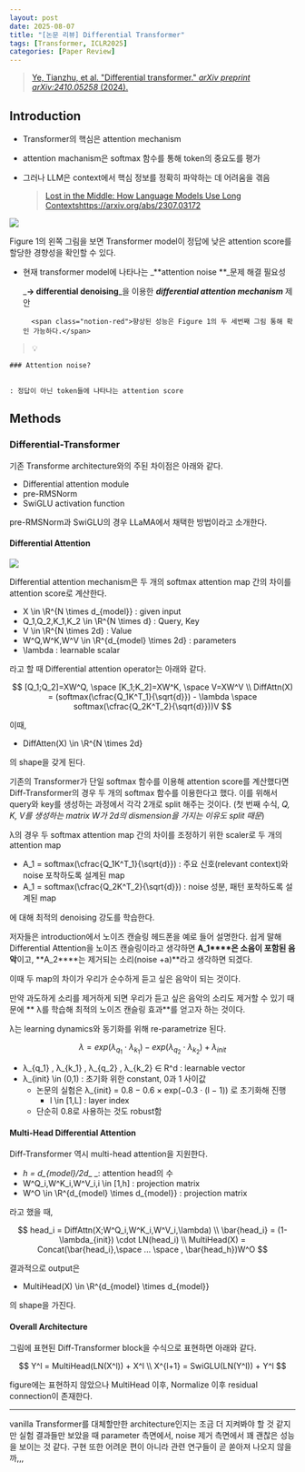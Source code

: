 ```yaml
---
layout: post
date: 2025-08-07
title: "[논문 리뷰] Differential Transformer"
tags: [Transformer, ICLR2025]
categories: [Paper Review]
---
```


> [Ye, Tianzhu, et al. "Differential transformer." ](https://arxiv.org/abs/2410.05258)[_arXiv preprint arXiv:2410.05258_](https://arxiv.org/abs/2410.05258)[ (2024).](https://arxiv.org/abs/2410.05258)



## Introduction

- Transformer의 핵심은 attention mechanism
- attention machanism은 softmax 함수를 통해 token의 중요도를 평가
- 그러나 LLM은 context에서 핵심 정보를 정확히 파악하는 데 어려움을 겪음

	> [Lost in the Middle: How Language Models Use Long Contextshttps://arxiv.org/abs/2307.03172](https://arxiv.org/abs/2307.03172)


![](https://prod-files-secure.s3.us-west-2.amazonaws.com/542b861c-36a8-4051-84e5-8804b6728dba/9083ea56-691a-4752-ae26-47f403431ac8/image.png?X-Amz-Algorithm=AWS4-HMAC-SHA256&X-Amz-Content-Sha256=UNSIGNED-PAYLOAD&X-Amz-Credential=ASIAZI2LB4664AHUH435%2F20250827%2Fus-west-2%2Fs3%2Faws4_request&X-Amz-Date=20250827T110035Z&X-Amz-Expires=3600&X-Amz-Security-Token=IQoJb3JpZ2luX2VjEDIaCXVzLXdlc3QtMiJGMEQCIGJWY%2F0n30G%2BA0IsqzeDRHzbaaYWsKiWZ%2BqyGZW3epW3AiAi%2F8mv39HL6uD%2FfDWxiSPmwHP1qzQ9g%2F3LckcNtHVNBSqIBAiL%2F%2F%2F%2F%2F%2F%2F%2F%2F%2F8BEAAaDDYzNzQyMzE4MzgwNSIManQsIQwuCYUYleg5KtwDC2S9EbRrMvBp9cYU6LZ96SnKjQ4olFSed47ElKh2SXIANBwvszsG52VO%2B6QDdEU1whtltEL4ATUZ2LybrEv0i%2BiDWfkm6BIs2lv%2BkjhUy62dw%2Be4C%2BW9G10Pl%2Bgl80QhDebj85ocUTXttH%2FyejkmBuWeLLMDuJZHCevYEh3Sx87L8Ep5QldX0mFdffNkowx5t2COeutCB7uSwYT6wCRT6nWarU55WTSJYU06iWGBlbDwXPNqTq7fxhSXeKcCmxhuc8L5chicusFmxrupmWxId4Ukv16WS1fJ04sUZDVwk1Xt5lNL6uSGRrGJpR0G28UaU%2BPocjsarLdVs3jF7ApeOfK1rhIJEFfRbFw8t%2BQfk%2FwasP2Qzh6g1VOVKBYX237vaMLfrW96sZ9PqqxT9Cx6Cp38W6yxwlIWJJ%2BSmGKO8QlB3f29bTm%2Ftu1fApl%2BSM%2FdQqi2PUWuc2YNlDNq28lwOTOUY2kZzOWJ3YZi%2FhLKj8FSfs65qP3pV2AWP2c9OFA0P4rJZ0CZTYOiqTiro7%2FByY4h%2BGcUMMK5BclcbOA7biVimHFTUI%2BYce4MWXGpquf4KSQ3QMADrp4ZIHRZdN5SXVWamJfAAvF4yGl42X%2FU7lSkK8oSuEHn5iFD%2Bygwzai7xQY6pgGqG3A4Rh1BTgei0Z4D9u%2BbGXUaPCkTJoLlQfjmxhuDurX5wCV%2FGEOGI%2FYWDbZYmxPoAyz6KQbETeqI0VlV3m5LXX%2F42vwe2Z7i0GCon71MKmi2%2BLItO8w3ebHrJA7WCVH7BeOKQaitJ39SbBDCsRgx%2B1Zf0h0%2BxCMDHrLbHsZ0zYaPeirANwbgwad%2FR8tTLA6dDrSxDIyKTd0UJbF1awqMTcVbAEZ7&X-Amz-Signature=f43a15d28cdc89f556702db8169d0eb0269a0656791e06fc35f8f9592f2251bc&X-Amz-SignedHeaders=host&x-amz-checksum-mode=ENABLED&x-id=GetObject)


Figure 1의 왼쪽 그림을 보면 Transformer model이 정답에 낮은 attention score를 할당한 경향성을 확인할 수 있다.

- 현재 transformer model에 나타나는 _**attention noise **_문제 해결 필요성

	_**→ differential denoising**_을 이용한 _**differential attention mechanism**_ 제안


		<span class="notion-red">향상된 성능은 Figure 1의 두 세번째 그림 통해 확인 가능하다.</span>


> 💡 


	### Attention noise?


	: 정답이 아닌 token들에 나타나는 attention score



## Methods



### Differential-Transformer


기존 Transforme architecture와의 주된 차이점은 아래와 같다.

- Differential attention module
- pre-RMSNorm
- SwiGLU activation function

pre-RMSNorm과 SwiGLU의 경우 LLaMA에서 채택한 방법이라고 소개한다.



#### Differential Attention


![](https://prod-files-secure.s3.us-west-2.amazonaws.com/542b861c-36a8-4051-84e5-8804b6728dba/116d70b2-1963-4810-9167-f4c7d8a06e8f/image.png?X-Amz-Algorithm=AWS4-HMAC-SHA256&X-Amz-Content-Sha256=UNSIGNED-PAYLOAD&X-Amz-Credential=ASIAZI2LB4664AHUH435%2F20250827%2Fus-west-2%2Fs3%2Faws4_request&X-Amz-Date=20250827T110035Z&X-Amz-Expires=3600&X-Amz-Security-Token=IQoJb3JpZ2luX2VjEDIaCXVzLXdlc3QtMiJGMEQCIGJWY%2F0n30G%2BA0IsqzeDRHzbaaYWsKiWZ%2BqyGZW3epW3AiAi%2F8mv39HL6uD%2FfDWxiSPmwHP1qzQ9g%2F3LckcNtHVNBSqIBAiL%2F%2F%2F%2F%2F%2F%2F%2F%2F%2F8BEAAaDDYzNzQyMzE4MzgwNSIManQsIQwuCYUYleg5KtwDC2S9EbRrMvBp9cYU6LZ96SnKjQ4olFSed47ElKh2SXIANBwvszsG52VO%2B6QDdEU1whtltEL4ATUZ2LybrEv0i%2BiDWfkm6BIs2lv%2BkjhUy62dw%2Be4C%2BW9G10Pl%2Bgl80QhDebj85ocUTXttH%2FyejkmBuWeLLMDuJZHCevYEh3Sx87L8Ep5QldX0mFdffNkowx5t2COeutCB7uSwYT6wCRT6nWarU55WTSJYU06iWGBlbDwXPNqTq7fxhSXeKcCmxhuc8L5chicusFmxrupmWxId4Ukv16WS1fJ04sUZDVwk1Xt5lNL6uSGRrGJpR0G28UaU%2BPocjsarLdVs3jF7ApeOfK1rhIJEFfRbFw8t%2BQfk%2FwasP2Qzh6g1VOVKBYX237vaMLfrW96sZ9PqqxT9Cx6Cp38W6yxwlIWJJ%2BSmGKO8QlB3f29bTm%2Ftu1fApl%2BSM%2FdQqi2PUWuc2YNlDNq28lwOTOUY2kZzOWJ3YZi%2FhLKj8FSfs65qP3pV2AWP2c9OFA0P4rJZ0CZTYOiqTiro7%2FByY4h%2BGcUMMK5BclcbOA7biVimHFTUI%2BYce4MWXGpquf4KSQ3QMADrp4ZIHRZdN5SXVWamJfAAvF4yGl42X%2FU7lSkK8oSuEHn5iFD%2Bygwzai7xQY6pgGqG3A4Rh1BTgei0Z4D9u%2BbGXUaPCkTJoLlQfjmxhuDurX5wCV%2FGEOGI%2FYWDbZYmxPoAyz6KQbETeqI0VlV3m5LXX%2F42vwe2Z7i0GCon71MKmi2%2BLItO8w3ebHrJA7WCVH7BeOKQaitJ39SbBDCsRgx%2B1Zf0h0%2BxCMDHrLbHsZ0zYaPeirANwbgwad%2FR8tTLA6dDrSxDIyKTd0UJbF1awqMTcVbAEZ7&X-Amz-Signature=db950db7f887a2408dec04cbf021202d6aed4508bf5c50d40e00aa7b86c8bb31&X-Amz-SignedHeaders=host&x-amz-checksum-mode=ENABLED&x-id=GetObject)


Differential attention mechanism은 두 개의 softmax attention map 간의 차이를 attention score로 계산한다.

- X \in \R^{N \times d\_{model}} : given input
- Q\_1,Q\_2,K\_1,K\_2 \in \R^{N \times d} : Query, Key
- V \in \R^{N \times 2d} : Value
- W^Q,W^K,W^V \in \R^{d\_{model} \times 2d} : parameters
- \lambda : learnable scalar

라고 할 때 Differential attention operator는 아래와 같다.


$$
[Q_1;Q_2]=XW^Q, \space [K_1;K_2]=XW^K, \space V=XW^V \\
DiffAttn(X) = (softmax(\cfrac{Q_1K^T_1}{\sqrt{d}}) - \lambda \space softmax(\cfrac{Q_2K^T_2}{\sqrt{d}}))V
$$


이때,

- DiffAtten(X) \in \R^{N \times 2d}

의 shape을 갖게 된다.


기존의 Transformer가 단일 softmax 함수를 이용해 attention score를 계산했다면 Diff-Transformer의 경우 두 개의 softmax 함수를 이용한다고 했다. 이를 위해서 query와 key를 생성하는 과정에서 각각 2개로 split 해주는 것이다. <span class="notion-red">(첫 번째 수식, </span><span class="notion-red">_Q, K, V를 생성하는 matrix W가 2d의 dismension을 가지는 이유도 split 때문_</span><span class="notion-red">)</span>


 λ의 경우 두 softmax attention map 간의 차이를 조정하기 위한 scaler로 두 개의 attention map

- A\_1 = softmax(\cfrac{Q\_1K^T\_1}{\sqrt{d}}) : 주요 신호(relevant context)와 noise 포착하도록 설계된 map
- A\_1 = softmax(\cfrac{Q\_2K^T\_2}{\sqrt{d}}) : noise 성분, 패턴 포착하도록 설계된 map 

에 대해 최적의 denoising 강도를 학습한다.


저자들은 introduction에서 노이즈 캔슬링 헤드폰을 예로 들어 설명한다. 쉽게 말해 Differential Attention을 노이즈 캔슬링이라고 생각하면 **A\_1****은 소음이 포함된 음악**이고, **A\_2****는 제거되는 소리(noise +a)**라고 생각하면 되겠다. 


이때 두 map의 차이가 우리가 순수하게 듣고 싶은 음악이 되는 것이다. 


만약 과도하게 소리를 제거하게 되면 우리가 듣고 싶은 음악의 소리도 제거할 수 있기 때문에 ** λ를 학습해 최적의 노이즈 캔슬링 효과**를 얻고자 하는 것이다.


λ는 learning dynamics와 동기화를 위해 re-parametrize 된다.


$$
\lambda = exp(\lambda_{q_1} \cdot \lambda_{k_1}) - exp(\lambda_{q_2} \cdot \lambda_{k_2}) + \lambda_{init}
$$

- λ\_{q\_1} , λ\_{k\_1} , λ\_{q\_2} , λ\_{k\_2} ∈ R^d : learnable vector
- λ\_{init} \in (0,1) : 초기화 위한 constant, 0과 1 사이값
	- 논문의 실험은 λ\_{init} = 0.8 − 0.6 × exp(−0.3 · (l − 1)) 로 초기화해 진행
		- l \in [1,L] : layer index
	- 단순히 0.8로 사용하는 것도 robust함


#### **Multi-Head Differential Attention**


Diff-Transformer 역시 multi-head attention을 지원한다.

- _h = d\_{model}/2d__ _: attention head의 수
- W^Q\_i,W^K\_i,W^V\_i,i \in [1,h] : projection matrix
- W^O \in \R^{d\_{model} \times d\_{model}} : projection matrix

라고 했을 때,


$$
head_i = DiffAttn(X;W^Q_i,W^K_i,W^V_i,\lambda) \\
\bar{head_i} = (1-\lambda_{init}) \cdot LN(head_i) \\
MultiHead(X) = Concat(\bar{head_i},\space ... \space , \bar{head_h})W^O
$$


결과적으로 output은

- MultiHead(X) \in \R^{d\_{model} \times d\_{model}}

의 shape을 가진다.



#### Overall Architecture


그림에 표현된 Diff-Transformer block을 수식으로 표현하면 아래와 같다.


$$
Y^l = MultiHead(LN(X^l)) + X^l \\
X^{l+1} = SwiGLU(LN(Y^l)) + Y^l
$$


figure에는 표현하지 않았으나 MultiHead 이후, Normalize 이후 residual connection이 존재한다.


---


vanilla Transformer를 대체할만한 architecture인지는 조금 더 지켜봐야 할 것 같지만 실험 결과들만 보았을 때 parameter 측면에서, noise 제거 측면에서 꽤 괜찮은 성능을 보이는 것 같다. 구현 또한 어려운 편이 아니라 관련 연구들이 곧 쏟아져 나오지 않을까,,,


